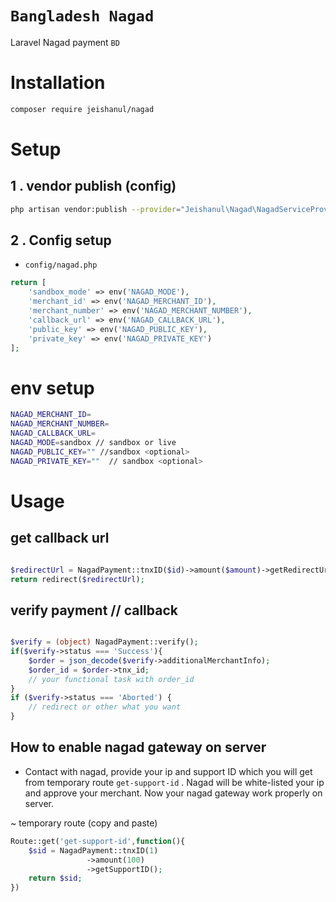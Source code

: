 # `Bangladesh Nagad`
Laravel Nagad payment `BD`

# Installation

```bash
composer require jeishanul/nagad
```

# Setup

## 1 . vendor publish (config)

```bash
php artisan vendor:publish --provider="Jeishanul\Nagad\NagadServiceProvider" --tag=config
```

## 2 . Config setup

* `config/nagad.php`

```php
return [
    'sandbox_mode' => env('NAGAD_MODE'),
    'merchant_id' => env('NAGAD_MERCHANT_ID'),
    'merchant_number' => env('NAGAD_MERCHANT_NUMBER'),
    'callback_url' => env('NAGAD_CALLBACK_URL'),
    'public_key' => env('NAGAD_PUBLIC_KEY'),
    'private_key' => env('NAGAD_PRIVATE_KEY')
];
```

# env setup

```bash
NAGAD_MERCHANT_ID=
NAGAD_MERCHANT_NUMBER=
NAGAD_CALLBACK_URL=
NAGAD_MODE=sandbox // sandbox or live
NAGAD_PUBLIC_KEY="" //sandbox <optional>
NAGAD_PRIVATE_KEY=""  // sandbox <optional>
```

# Usage

## get callback url

```php

$redirectUrl = NagadPayment::tnxID($id)->amount($amount)->getRedirectUrl();
return redirect($redirectUrl);
```

## verify payment // callback

```php

$verify = (object) NagadPayment::verify();
if($verify->status === 'Success'){
    $order = json_decode($verify->additionalMerchantInfo);
    $order_id = $order->tnx_id;
    // your functional task with order_id
}
if ($verify->status === 'Aborted') {
    // redirect or other what you want
}

```

## How to enable nagad gateway on server 

* Contact with nagad, provide your ip and support ID  which you will get from temporary route `get-support-id` . Nagad will be white-listed your ip and approve your merchant. Now your nagad gateway work properly on server.

~ temporary route (copy and paste)

```php
Route::get('get-support-id',function(){
    $sid = NagadPayment::tnxID(1)
                 ->amount(100)
                 ->getSupportID();
    return $sid;
})
```
